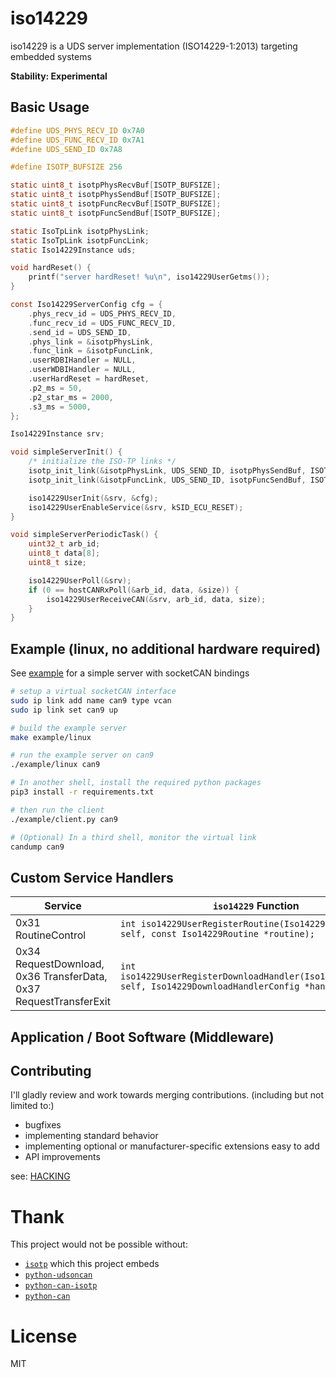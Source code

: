 # iso14229

iso14229 is a UDS server implementation (ISO14229-1:2013) targeting embedded systems

**Stability: Experimental**

## Basic Usage


```c
#define UDS_PHYS_RECV_ID 0x7A0
#define UDS_FUNC_RECV_ID 0x7A1
#define UDS_SEND_ID 0x7A8

#define ISOTP_BUFSIZE 256

static uint8_t isotpPhysRecvBuf[ISOTP_BUFSIZE];
static uint8_t isotpPhysSendBuf[ISOTP_BUFSIZE];
static uint8_t isotpFuncRecvBuf[ISOTP_BUFSIZE];
static uint8_t isotpFuncSendBuf[ISOTP_BUFSIZE];

static IsoTpLink isotpPhysLink;
static IsoTpLink isotpFuncLink;
static Iso14229Instance uds;

void hardReset() {
    printf("server hardReset! %u\n", iso14229UserGetms());
}

const Iso14229ServerConfig cfg = {
    .phys_recv_id = UDS_PHYS_RECV_ID,
    .func_recv_id = UDS_FUNC_RECV_ID,
    .send_id = UDS_SEND_ID,
    .phys_link = &isotpPhysLink,
    .func_link = &isotpFuncLink,
    .userRDBIHandler = NULL,
    .userWDBIHandler = NULL,
    .userHardReset = hardReset,
    .p2_ms = 50,
    .p2_star_ms = 2000,
    .s3_ms = 5000,
};

Iso14229Instance srv;

void simpleServerInit() {
    /* initialize the ISO-TP links */
    isotp_init_link(&isotpPhysLink, UDS_SEND_ID, isotpPhysSendBuf, ISOTP_BUFSIZE, isotpPhysRecvBuf, ISOTP_BUFSIZE);
    isotp_init_link(&isotpFuncLink, UDS_SEND_ID, isotpFuncSendBuf, ISOTP_BUFSIZE, isotpFuncRecvBuf, ISOTP_BUFSIZE);

    iso14229UserInit(&srv, &cfg);
    iso14229UserEnableService(&srv, kSID_ECU_RESET);
}

void simpleServerPeriodicTask() {
    uint32_t arb_id;
    uint8_t data[8];
    uint8_t size;

    iso14229UserPoll(&srv);
    if (0 == hostCANRxPoll(&arb_id, data, &size)) {
        iso14229UserReceiveCAN(&srv, arb_id, data, size);
    }
}

```

## Example (linux, no additional hardware required)

See [example](/example) for a simple server with socketCAN bindings

```sh
# setup a virtual socketCAN interface
sudo ip link add name can9 type vcan
sudo ip link set can9 up

# build the example server
make example/linux

# run the example server on can9
./example/linux can9
```

```sh
# In another shell, install the required python packages
pip3 install -r requirements.txt

# then run the client
./example/client.py can9
```

```sh
# (Optional) In a third shell, monitor the virtual link
candump can9
```


## Custom Service Handlers

| Service | `iso14229` Function |
| - | - |
| 0x31 RoutineControl | `int iso14229UserRegisterRoutine(Iso14229Instance* self, const Iso14229Routine *routine);` |
| 0x34 RequestDownload, 0x36 TransferData, 0x37 RequestTransferExit | `int iso14229UserRegisterDownloadHandler(Iso14229Instance* self, Iso14229DownloadHandlerConfig *handler);` |

## Application / Boot Software (Middleware)



## Contributing

I'll gladly review and work towards merging contributions.
(including but not limited to:)

- bugfixes
- implementing standard behavior
- implementing optional or manufacturer-specific extensions easy to add
- API improvements

see: [HACKING](./HACKING.md)

# Thank

This project would not be possible without:

- [`isotp`](https://github.com/lishen2/isotp-c) which this project embeds
- [`python-udsoncan`](https://github.com/pylessard/python-udsoncan)
- [`python-can-isotp`](https://github.com/pylessard/python-can-isotp)
- [`python-can`](https://github.com/hardbyte/python-can)

# License

MIT